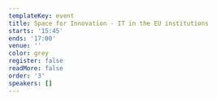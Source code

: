 ```yaml
---
templateKey: event
title: Space for Innovation - IT in the EU institutions
starts: '15:45'
ends: '17:00'
venue: ''
color: grey
register: false
readMore: false
order: '3'
speakers: []
---
```

